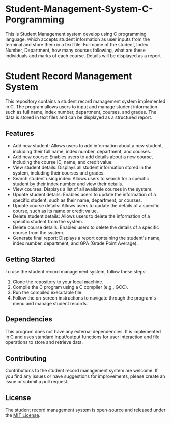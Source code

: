 # Student-Management-System-C-Porgramming
This is Student Management system develop using C programming language. which accepts student information as user inputs from the terminal and store them in a text file. Full name of the student, Index Number, Department, how many courses following, what are these individuals and marks of each course. Details will be displayed as a report

# Student Record Management System

This repository contains a student record management system implemented in C. The program allows users to input and manage student information such as full name, index number, department, courses, and grades. The data is stored in text files and can be displayed as a structured report.

## Features

- Add new student: Allows users to add information about a new student, including their full name, index number, department, and courses.
- Add new course: Enables users to add details about a new course, including the course ID, name, and credit value.
- View student details: Displays all student information stored in the system, including their courses and grades.
- Search student using index: Allows users to search for a specific student by their index number and view their details.
- View courses: Displays a list of all available courses in the system.
- Update student details: Enables users to update the information of a specific student, such as their name, department, or courses.
- Update course details: Allows users to update the details of a specific course, such as its name or credit value.
- Delete student details: Allows users to delete the information of a specific student from the system.
- Delete course details: Enables users to delete the details of a specific course from the system.
- Generate final report: Displays a report containing the student's name, index number, department, and GPA (Grade Point Average).

## Getting Started

To use the student record management system, follow these steps:

1. Clone the repository to your local machine.
2. Compile the C program using a C compiler (e.g., GCC).
3. Run the compiled executable file.
4. Follow the on-screen instructions to navigate through the program's menu and manage student records.

## Dependencies

This program does not have any external dependencies. It is implemented in C and uses standard input/output functions for user interaction and file operations to store and retrieve data.

## Contributing

Contributions to the student record management system are welcome. If you find any issues or have suggestions for improvements, please create an issue or submit a pull request.

## License

The student record management system is open-source and released under the [MIT License](LICENSE).


